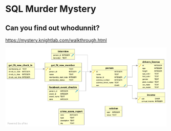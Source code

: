 # SQL Murder Mystery

## Can you find out whodunnit?

https://mystery.knightlab.com/walkthrough.html

![schema diagram](schema.png)
